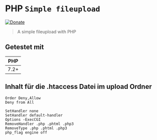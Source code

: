 # PHP ``Simple fileupload``

[![Donate](https://img.shields.io/badge/Donate-PayPal-green.svg)](https://www.paypal.me/PTMarkus)

> A simple fileupload with PHP

## Getestet mit

| PHP       |
| ----------|
| 7.2+      |

## Inhalt für die .htaccess Datei im upload Ordner
```
Order Deny,Allow
Deny from All

SetHandler none
SetHandler default-handler
Options -ExecCGI
RemoveHandler .php .phtml .php3
RemoveType .php .phtml .php3
php_flag engine off
```